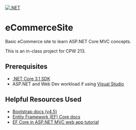 [![.NET](https://github.com/MitchellCodes/eCommerceSite/actions/workflows/dotnet.yml/badge.svg?branch=main)](https://github.com/MitchellCodes/eCommerceSite/actions/workflows/dotnet.yml)

# eCommerceSite
Basic eCommerce site to learn ASP.NET Core MVC concepts.

This is an in-class project for CPW 213.

## Prerequisites
- [.NET Core 3.1 SDK](https://dotnet.microsoft.com/download)
- ASP.NET and Web Dev workload if using [Visual Studio](https://visualstudio.microsoft.com/)

## Helpful Resources Used
- [Bootstrap docs (v4.5)](https://getbootstrap.com/docs/4.5/getting-started/introduction/)
- [Entity Framework (EF) Core docs](https://docs.microsoft.com/en-us/ef/core/)
- [EF Core in ASP.NET MVC web app tutorial](https://docs.microsoft.com/en-us/aspnet/core/data/ef-mvc/intro?view=aspnetcore-3.1)
